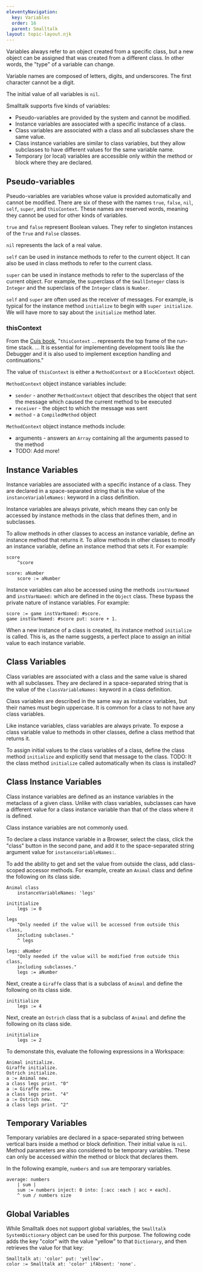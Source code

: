 ```yaml
---
eleventyNavigation:
  key: Variables
  order: 16
  parent: Smalltalk
layout: topic-layout.njk
---
```


Variables always refer to an object created from a specific class,
but a new object can be assigned that was created from a different class.
In other words, the "type" of a variable can change.

Variable names are composed of letters, digits, and underscores.
The first character cannot be a digit.

The initial value of all variables is `nil`.

Smalltalk supports five kinds of variables:

- Pseudo-variables are provided by the system and cannot be modified.
- Instance variables are associated with a specific instance of a class.
- Class variables are associated with a class
  and all subclasses share the same value.
- Class instance variables are similar to class variables, but
  they allow subclasses to have different values for the same variable name.
- Temporary (or local) variables are accessible only within
  the method or block where they are declared.

## Pseudo-variables

Pseudo-variables are variables whose value
is provided automatically and cannot be modified.
There are six of these with the names
`true`, `false`, `nil`, `self`, `super`, and `thisContext`.
These names are reserved words, meaning
they cannot be used for other kinds of variables.

`true` and `false` represent Boolean values.
They refer to singleton instances of the `True` and `False` classes.

`nil` represents the lack of a real value.

`self` can be used in instance methods to refer to the current object.
It can also be used in class methods to refer to the current class.

`super` can be used in instance methods
to refer to the superclass of the current object.
For example, the superclass of the `SmallInteger` class is `Integer`
and the superclass of the `Integer` class is `Number`.

`self` and `super` are often used as the receiver of messages.
For example, is typical for the instance method `initialize`
to begin with `super initialize`.
We will have more to say about the `initialize` method later.

### thisContext

From the
<a href="https://cuis-smalltalk.github.io/TheCuisBook/Pseudo_002dvariables.html"
target="_blank">Cuis book</a>, "`thisContext` ...
represents the top frame of the run-time stack. ...
It is essential for implementing development tools like the Debugger and
it is also used to implement exception handling and continuations."

The value of `thisContext` is either
a `MethodContext` or a `BlockContext` object.

`MethodContext` object instance variables include:

- `sender` - another `MethodContext` object that describes the object
  that sent the message which caused the current method to be executed
- `receiver` - the object to which the message was sent
- `method` - a `CompiledMethod` object

`MethodContext` object instance methods include:

- arguments - answers an `Array` containing all the arguments passed to the method
- TODO: Add more!

## Instance Variables

Instance variables are associated with a specific instance of a class.
They are declared in a space-separated string that is
the value of the `instanceVariableNames:` keyword in a class definition.

Instance variables are always private, which means they can only be accessed by
instance methods in the class that defines them, and in subclasses.

To allow methods in other classes to access an instance variable,
define an instance method that returns it.
To allow methods in other classes to modify an instance variable,
define an instance method that sets it.
For example:

```smalltalk
score
    ^score

score: aNumber
    score := aNumber
```

Instance variables can also be accessed
using the methods `instVarNamed` and `instVarNamed:`
which are defined in the `Object` class.
These bypass the private nature of instance variables.
For example:

```smalltalk
score := game instVarNamed: #score.
game instVarNamed: #score put: score + 1.
```

When a new instance of a class is created,
its instance method `initialize` is called.
This is, as the name suggests, a perfect place to
assign an initial value to each instance variable.

## Class Variables

Class variables are associated with a class
and the same value is shared with all subclasses.
They are declared in a space-separated string that is
the value of the `classVariableNames:` keyword in a class definition.

Class variables are described in the same way as instance variables,
but their names must begin uppercase.
It is common for a class to not have any class variables.

Like instance variables, class variables are always private.
To expose a class variable value to methods in other classes,
define a class method that returns it.

To assign initial values to the class variables of a class,
define the class method `initialize`
and explicitly send that message to the class.
TODO: It the class method `initialize` called automatically when its class is installed?

## Class Instance Variables

Class instance variables are defined as an
instance variables in the metaclass of a given class.
Unlike with class variables, subclasses can have a different value
for a class instance variable than that of the class where it is defined.

Class instance variables are not commonly used.

To declare a class instance variable in a Browser,
select the class, click the "class" button in the second pane, and add it
to the space-separated string argument value for `instanceVariableNames:`.

To add the ability to get and set the value from outside the class,
add class-scoped accessor methods.
For example, create an `Animal` class
and define the following on its class side.

```smalltalk
Animal class
    instanceVariableNames: 'legs'

inititialize
    legs := 0

legs
    "Only needed if the value will be accessed from outside this class,
    including subclases."
    ^ legs

legs: aNumber
    "Only needed if the value will be modified from outside this class,
    including subclasses."
    legs := aNumber
```

Next, create a `Giraffe` class that is a subclass of `Animal`
and define the following on its class side.

```smalltalk
inititialize
    legs := 4
```

Next, create an `Ostrich` class that is a subclass of `Animal`
and define the following on its class side.

```smalltalk
inititialize
    legs := 2
```

To demonstate this, evaluate the following expressions in a Workspace:

```smalltalk
Animal initialize.
Giraffe initialize.
Ostrich initialize.
a := Animal new.
a class legs print. "0"
a := Giraffe new.
a class legs print. "4"
a := Ostrich new.
a class legs print. "2"
```

## Temporary Variables

Temporary variables are declared in a space-separated string
between vertical bars inside a method or block definition.
Their initial value is `nil`.
Method parameters are also considered to be temporary variables.
These can only be accessed within the method or block that declares them.

In the following example, `numbers` and `sum` are temporary variables.

```smalltalk
average: numbers
    | sum |
    sum := numbers inject: 0 into: [:acc :each | acc + each].
    ^ sum / numbers size
```

## Global Variables

While Smalltalk does not support global variables,
the `Smalltalk` `SystemDictionary` object can be used for this purpose.
The following code adds the key "color" with the value "yellow"
to that `Dictionary`, and then retrieves the value for that key:

```smalltalk
Smalltalk at: 'color' put: 'yellow'.
color := Smalltalk at: 'color' ifAbsent: 'none'.
```
